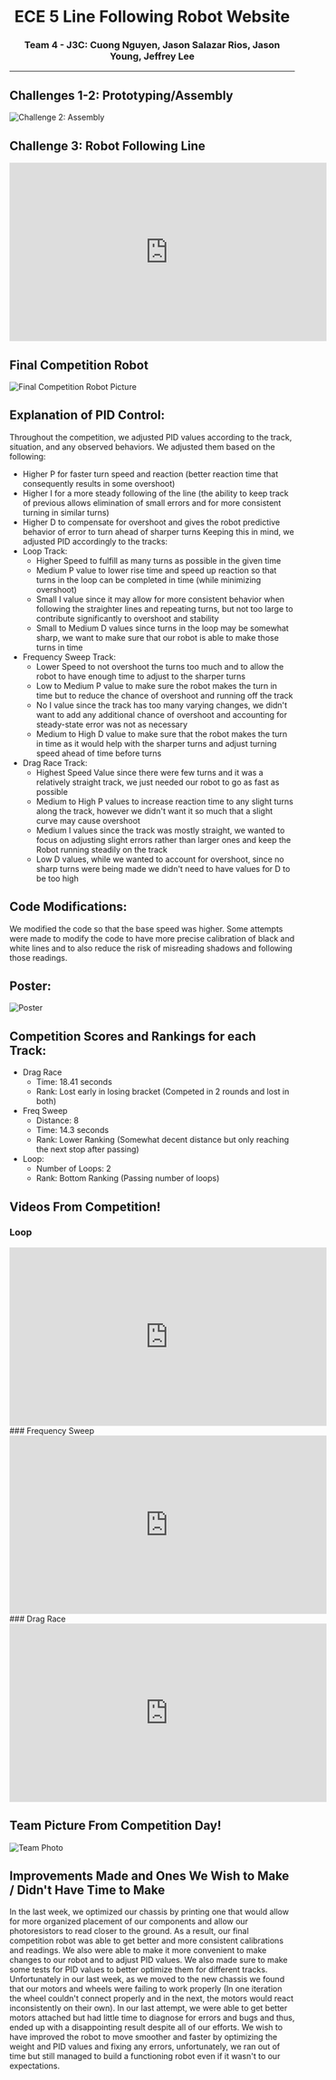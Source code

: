 <div style='text-align: center;'>
  <h1>ECE 5 Line Following Robot Website</h1>
  <h3>Team 4 - J3C: Cuong Nguyen, Jason Salazar Rios, Jason Young, Jeffrey Lee</h3>
</div>

---
## Challenges 1-2: Prototyping/Assembly
![Challenge 2: Assembly](Assets/RobotAssemblyCh2.jpg)

## Challenge 3: Robot Following Line
<iframe id="video" width="560" height="315" src="https://www.youtube.com/embed/TpEJcigBHBk/" frameborder="0" allow="autoplay; encrypted-media" allowfullscreen=""></iframe>

## Final Competition Robot
![Final Competition Robot Picture](Assets/Final_Robot.jpg)

## Explanation of PID Control:
Throughout the competition, we adjusted PID values according to the track, situation, and any observed behaviors. We adjusted them based on the following:
* Higher P for faster turn speed and reaction (better reaction time that consequently results in some overshoot)
* Higher I for a more steady following of the line (the ability to keep track of previous allows elimination of small errors and for more consistent turning in similar turns)
* Higher D to compensate for overshoot and gives the robot predictive behavior of error to turn ahead of sharper turns
Keeping this in mind, we adjusted PID accordingly to the tracks:
* Loop Track:
  * Higher Speed to fulfill as many turns as possible in the given time
  * Medium P value to lower rise time and speed up reaction so that turns in the loop can be completed in time (while minimizing overshoot)
  * Small I value since it may allow for more consistent behavior when following the straighter lines and repeating turns, but not too large to contribute significantly to overshoot and stability
  * Small to Medium D values since turns in the loop may be somewhat sharp, we want to make sure that our robot is able to make those turns in time
* Frequency Sweep Track:
  *  Lower Speed to not overshoot the turns too much and to allow the robot to have enough time to adjust to the sharper turns
  *  Low to Medium P value to make sure the robot makes the turn in time but to reduce the chance of overshoot and running off the track
  *  No I value since the track has too many varying changes, we didn't want to add any additional chance of overshoot and accounting for steady-state error was not as necessary
  *  Medium to High D value to make sure that the robot makes the turn in time as it would help with the sharper turns and adjust turning speed ahead of time before turns
* Drag Race Track:
  * Highest Speed Value since there were few turns and it was a relatively straight track, we just needed our robot to go as fast as possible
  * Medium to High P values to increase reaction time to any slight turns along the track, however we didn't want it so much that a slight curve may cause overshoot
  * Medium I values since the track was mostly straight, we wanted to focus on adjusting slight errors rather than larger ones and keep the Robot running steadily on the track
  * Low D values, while we wanted to account for overshoot, since no sharp turns were being made we didn't need to have values for D to be too high   

## Code Modifications:
We modified the code so that the base speed was higher. Some attempts were made to modify the code to have more precise calibration of black and white lines and to also reduce the risk of misreading shadows and following those readings.

## Poster:
![Poster](Assets/Lab_4_Poster.jpg)

## Competition Scores and Rankings for each Track:
* Drag Race
  * Time: 18.41 seconds
  * Rank: Lost early in losing bracket (Competed in 2 rounds and lost in both)
* Freq Sweep
  * Distance: 8
  * Time: 14.3 seconds
  * Rank: Lower Ranking (Somewhat decent distance but only reaching the next stop after passing)
* Loop:
  * Number of Loops: 2
  * Rank: Bottom Ranking (Passing number of loops)

## Videos From Competition!
### Loop
<iframe id="video" width="560" height="315" src="https://www.youtube.com/embed/zCNcFpHJD1w/" frameborder="0" allow="autoplay; encrypted-media" allowfullscreen=""></iframe>
### Frequency Sweep
<iframe id="video" width="560" height="315" src="https://www.youtube.com/embed/kkKtLpsam9g/" frameborder="0" allow="autoplay; encrypted-media" allowfullscreen=""></iframe>
### Drag Race
<iframe id="video" width="560" height="315" src="https://www.youtube.com/embed/5EIIItluy8E/" frameborder="0" allow="autoplay; encrypted-media" allowfullscreen=""></iframe>

## Team Picture From Competition Day!
![Team Photo](Assets/Group_Photo.jpg)

## Improvements Made and Ones We Wish to Make / Didn't Have Time to Make
In the last week, we optimized our chassis by printing one that would allow for more organized placement of our components and allow our photoresistors to read closer to the ground. As a result, our final competition robot was able to get better and more consistent calibrations and readings. We also were able to make it more convenient to make changes to our robot and to adjust PID values. We also made sure to make some tests for PID values to better optimize them for different tracks. Unfortunately in our last week, as we moved to the new chassis we found that our motors and wheels were failing to work properly (In one iteration the wheel couldn't connect properly and in the next, the motors would react inconsistently on their own). In our last attempt, we were able to get better motors attached but had little time to diagnose for errors and bugs and thus, ended up with a disappointing result despite all of our efforts. We wish to have improved the robot to move smoother and faster by optimizing the weight and PID values and fixing any errors, unfortunately, we ran out of time but still managed to build a functioning robot even if it wasn't to our expectations.
